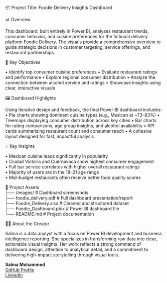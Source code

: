 📦 Project Title: Foodie Delivery Insights Dashboard  

📊 Overview  

This dashboard, built entirely in Power BI, analyzes restaurant trends, consumer behavior, and cuisine preferences for the fictional delivery platform Foodie Delivery. The visuals provide a comprehensive overview to guide strategic decisions in customer targeting, service offerings, and restaurant partnerships.  

🎯 Key Objectives   

•	Identify top consumer cuisine preferences
•	Evaluate restaurant ratings and performance
•	Explore regional consumer distribution
•	Analyze the connection between alcohol service and ratings
•	Showcase insights using clear, interactive visuals  

🖼️ Dashboard Highlights   

Using iterative design and feedback, the final Power BI dashboard includes:
•	Pie charts showing dominant cuisine types (e.g., Mexican at ~73–83%)
•	Treemaps displaying consumer distribution across key cities
•	Bar charts for rating comparisons, age group insights, and alcohol availability
•	KPI cards summarizing restaurant count and consumer reach
•	A cohesive layout designed for fast, impactful analysis

💡 Key Insights

•	Mexican cuisine leads significantly in popularity   
•	Ciudad Victoria and Cuernavaca show highest consumer engagement   
•	Full bar service correlates with higher overall restaurant ratings   
•	Majority of users are in the 18–21 age range   
•	Mid-budget restaurants often receive better food quality scores     

📁 Project Assets  
├── /images/                    # Dashboard screenshots  
├── foodie_delivery.pdf        # Full dashboard presentation/report  
├── Foodie_Delivery.xlsx          # Cleaned and structured dataset  
├── Foodie_Dashboard.pbix         # Power BI dashboard file  
└── README.md                     # Project documentation  

🙋‍♀️ About the Creator

Salma is a data analyst with a focus on Power BI development and business intelligence reporting. She specializes in transforming raw data into clear, actionable visual insights. Her work reflects a strong command of dashboard design, attention to analytical detail, and a commitment to delivering high-impact storytelling through visual tools.


**Salma Mohammed**  
[GitHub Profile](https://github.com/YOUR_USERNAME)  
[LinkedIn](https://www.linkedin.com/in/YOUR_PROFILE)

